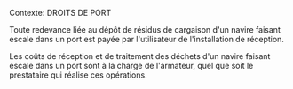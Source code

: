 Contexte: DROITS DE PORT

Toute redevance liée au dépôt de résidus de cargaison d'un navire faisant escale dans un port est payée par l'utilisateur de l'installation de réception.

Les coûts de réception et de traitement des déchets d'un navire faisant escale dans un port sont à la charge de l'armateur, quel que soit le prestataire qui réalise ces opérations.